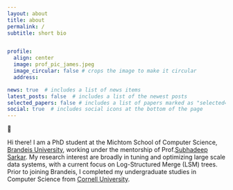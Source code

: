 ```yaml
---
layout: about
title: about
permalink: /
subtitle: short bio


profile:
  align: center
  image: prof_pic_james.jpeg
  image_circular: false # crops the image to make it circular
  address: 

news: true  # includes a list of news items
latest_posts: false  # includes a list of the newest posts
selected_papers: false # includes a list of papers marked as "selected={true}"
social: true  # includes social icons at the bottom of the page
---
```


👋 

Hi there! I am a PhD student at the Michtom School of Computer Science, [Brandeis University](https://www.brandeis.edu/computer-science/), working under the mentorship of Prof.[Subhadeep Sarkar](https://subhadeep.net/). My research interest are broadly in tuning and optimizing large scale data systems, with a current focus on Log-Structured Merge (LSM) trees. Prior to joining Brandeis, I completed my undergraduate studies in Computer Science from [Cornell University](https://www.cs.cornell.edu/). 
